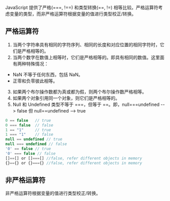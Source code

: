 JavaScript 提供了严格(===, !==) 和类型转换(==, !=) 相等比较。严格运算符考虑变量的类型，而非严格运算符根据变量的值进行类型校正/转换。

## 严格运算符

1. 当两个字符串具有相同的字符序列、相同的长度和对应位置的相同字符时，它们是严格相等的。
2. 当两个数字在数值上相等时，它们是严格相等的。即具有相同的数值。这里面有两种特殊情况：
- NaN 不等于任何东西，包括 NaN。
- 正零和负零彼此相等。
3. 如果两个布尔操作数都为真或都为假，则两个布尔操作数严格相等。
4. 如果两个对象引用同一个对象，则它们是严格相等的。
5. Null 和 Undefined 类型不等于 ===，但等于 ==。即，null===undefined --> false 但 null==undefined --> true

```js
0 == false   // true
0 === false  // false
1 == "1"     // true
1 === "1"    // false
null == undefined // true
null === undefined // false
'0' == false // true
'0' === false // false
[]==[] or []===[] //false, refer different objects in memory
{}=={} or {}==={} //false, refer different objects in memory
```

## 非严格运算符

非严格运算符根据变量的值进行类型校正/转换。



[notstric]:data:img/png;base64,